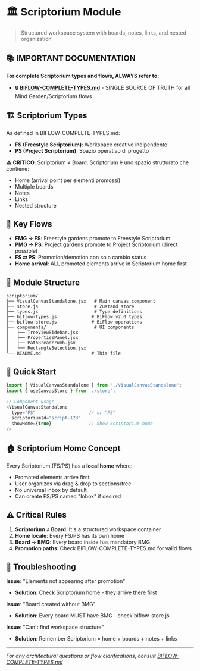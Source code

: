 # 🏛️ Scriptorium Module

> Structured workspace system with boards, notes, links, and nested organization

## 📚 IMPORTANT DOCUMENTATION

**For complete Scriptorium types and flows, ALWAYS refer to:**
- 🔒 **[BIFLOW-COMPLETE-TYPES.md](/docs/BIFLOW-COMPLETE-TYPES.md)** - SINGLE SOURCE OF TRUTH for all Mind Garden/Scriptorium flows

## 🏗️ Scriptorium Types

As defined in BIFLOW-COMPLETE-TYPES.md:

- **FS (Freestyle Scriptorium)**: Workspace creativo indipendente
- **PS (Project Scriptorium)**: Spazio operativo di progetto

**⚠️ CRITICO**: Scriptorium ≠ Board. Scriptorium è uno spazio strutturato che contiene:
- Home (arrival point per elementi promossi)
- Multiple boards
- Notes
- Links
- Nested structure

## 🔄 Key Flows

- **FMG → FS**: Freestyle gardens promote to Freestyle Scriptorium
- **PMG → PS**: Project gardens promote to Project Scriptorium (direct possible)
- **FS ⇄ PS**: Promotion/demotion con solo cambio status
- **Home arrival**: ALL promoted elements arrive in Scriptorium home first

## 📁 Module Structure

```
scriptorium/
├── VisualCanvasStandalone.jsx   # Main canvas component
├── store.js                     # Zustand store
├── types.js                     # Type definitions
├── biflow-types.js             # BiFlow v2.0 types
├── biflow-store.js             # BiFlow operations
├── components/                  # UI components
│   ├── TreeViewSidebar.jsx
│   ├── PropertiesPanel.jsx
│   ├── PathBreadcrumb.jsx
│   └── RectangleSelection.jsx
└── README.md                   # This file
```

## 🚀 Quick Start

```javascript
import { VisualCanvasStandalone } from './VisualCanvasStandalone';
import { useCanvasStore } from './store';

// Component usage
<VisualCanvasStandalone 
  type="FS"                    // or "PS"
  scriptoriumId="script-123"
  showHome={true}              // Show Scriptorium home
/>
```

## 🏠 Scriptorium Home Concept

Every Scriptorium (FS/PS) has a **local home** where:
- Promoted elements arrive first
- User organizes via drag & drop to sections/tree
- No universal inbox by default
- Can create FS/PS named "Inbox" if desired

## ⚠️ Critical Rules

1. **Scriptorium ≠ Board**: It's a structured workspace container
2. **Home locale**: Every FS/PS has its own home
3. **Board → BMG**: Every board inside has mandatory BMG
4. **Promotion paths**: Check BIFLOW-COMPLETE-TYPES.md for valid flows

## 🐛 Troubleshooting

**Issue**: "Elements not appearing after promotion"
- **Solution**: Check Scriptorium home - they arrive there first

**Issue**: "Board created without BMG"
- **Solution**: Every board MUST have BMG - check biflow-store.js

**Issue**: "Can't find workspace structure"
- **Solution**: Remember Scriptorium = home + boards + notes + links

---

*For any architectural questions or flow clarifications, consult [BIFLOW-COMPLETE-TYPES.md](/docs/BIFLOW-COMPLETE-TYPES.md)*
